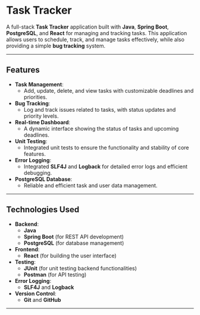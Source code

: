 # Task Tracker

A full-stack **Task Tracker** application built with **Java**, **Spring Boot**, **PostgreSQL**, and **React** for managing and tracking tasks. This application allows users to schedule, track, and manage tasks effectively, while also providing a simple **bug tracking** system.

---

## Features

- **Task Management**: 
  - Add, update, delete, and view tasks with customizable deadlines and priorities.
- **Bug Tracking**: 
  - Log and track issues related to tasks, with status updates and priority levels.
- **Real-time Dashboard**: 
  - A dynamic interface showing the status of tasks and upcoming deadlines.
- **Unit Testing**: 
  - Integrated unit tests to ensure the functionality and stability of core features.
- **Error Logging**: 
  - Integrated **SLF4J** and **Logback** for detailed error logs and efficient debugging.
- **PostgreSQL Database**: 
  - Reliable and efficient task and user data management.

---

## Technologies Used

- **Backend**:
  - **Java**
  - **Spring Boot** (for REST API development)
  - **PostgreSQL** (for database management)
- **Frontend**:
  - **React** (for building the user interface)
- **Testing**:
  - **JUnit** (for unit testing backend functionalities)
  - **Postman** (for API testing)
- **Error Logging**:
  - **SLF4J** and **Logback**
- **Version Control**:
  - **Git** and **GitHub**

---




